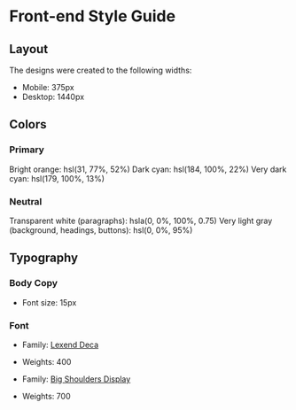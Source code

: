 # Front-end Style Guide

## Layout

The designs were created to the following widths:

-   Mobile: 375px
-   Desktop: 1440px

## Colors

### Primary

Bright orange: hsl(31, 77%, 52%)
Dark cyan: hsl(184, 100%, 22%)
Very dark cyan: hsl(179, 100%, 13%)

### Neutral

Transparent white (paragraphs): hsla(0, 0%, 100%, 0.75)
Very light gray (background, headings, buttons): hsl(0, 0%, 95%)

## Typography

### Body Copy

-   Font size: 15px

### Font

-   Family: [Lexend Deca](https://fonts.google.com/specimen/Lexend+Deca)
-   Weights: 400

-   Family: [Big Shoulders Display](https://fonts.google.com/specimen/Big+Shoulders+Display)
-   Weights: 700
